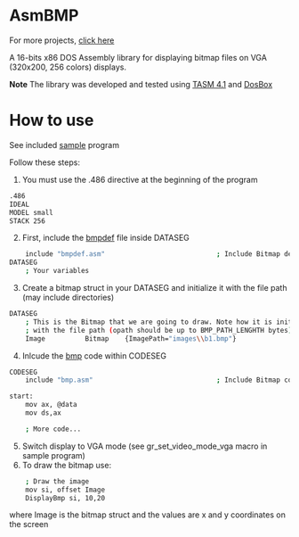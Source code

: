 # AsmBMP
For more projects, [click here](http://odedc.net)

A 16-bits x86 DOS Assembly library for displaying bitmap files on VGA (320x200, 256 colors) displays.

**Note** The library was developed and tested using [TASM 4.1](https://sourceforge.net/projects/guitasm8086/files/) and [DosBox](https://www.dosbox.com/)

# How to use
See included [sample](sample.asm) program

Follow these steps:
1. You must use the .486 directive at the beginning of the program
```sh
.486
IDEAL
MODEL small
STACK 256
```
2. First, include the [bmpdef](bmpdef.asm) file inside DATASEG
```sh
    include "bmpdef.asm"                            ; Include Bitmap definitions
DATASEG
    ; Your variables
```
3. Create a bitmap struct in your DATASEG and initialize it with the file path (may include directories)
```sh
DATASEG
    ; This is the Bitmap that we are going to draw. Note how it is initialized
    ; with the file path (opath should be up to BMP_PATH_LENGHTH bytes)
    Image          Bitmap    {ImagePath="images\\b1.bmp"}
```
4. Inlcude the [bmp](bmp.asm) code within CODESEG
```sh
CODESEG
    include "bmp.asm"                               ; Include Bitmap code

start:
    mov ax, @data
    mov ds,ax

    ; More code...    
```
5. Switch display to VGA mode (see gr_set_video_mode_vga macro in sample program)
6. To draw the bitmap use:
```sh
    ; Draw the image
    mov si, offset Image
    DisplayBmp si, 10,20
```
where Image is the bitmap struct and the values are x and y coordinates on the screen



